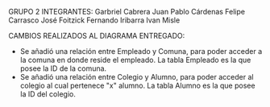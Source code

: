 GRUPO 2
INTEGRANTES:
	Garbriel Cabrera
	Juan Pablo Cárdenas
	Felipe Carrasco	
	José Foitzick
	Fernando Iribarra
	Ivan Misle

CAMBIOS REALIZADOS AL DIAGRAMA ENTREGADO:

- Se añadió una relación entre Empleado y Comuna, para poder acceder a la comuna en donde reside el empleado. La tabla Empleado es la que posee la ID de la comuna.
- Se añadió una relación entre Colegio y Alumno, para poder acceder al colegio al cual pertenece "x" alumno. La tabla Alumno es la que posee la ID del colegio.